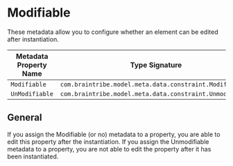 # Modifiable

These metadata allow you to configure whether an element can be edited after instantiation.

Metadata Property Name  | Type Signature  
------- | -----------
`Modifiable` | `com.braintribe.model.meta.data.constraint.Modifiable`
`UnModifiable` | `com.braintribe.model.meta.data.constraint.Unmodifiable`

## General

If you assign the Modifiable (or no) metadata to a property, you are able to edit this property after the instantiation. If you assign the Unmodifiable metadata to a property, you are not able to edit the property after it has been instantiated.
